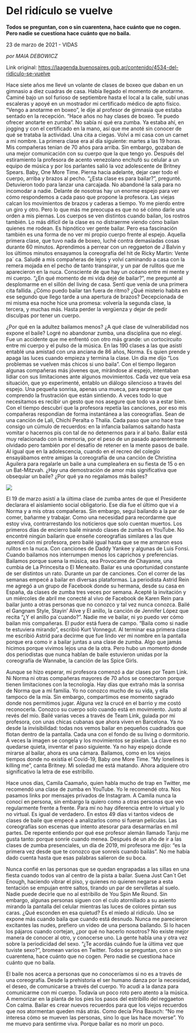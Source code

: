 # Del ridículo se vuelve

**Todos se preguntan, con o sin cuarentena, hace cuánto que no cogen. Pero nadie se cuestiona hace cuánto que no baila.**

23 de marzo de 2021 - VIDAS

_por MAIA DEBOWICZ_

Link original: https://laagenda.buenosaires.gob.ar/contenido/4534-del-ridiculo-se-vuelve



Hace siete años me llevé un volante de clases de boxeo que daban en un gimnasio a diez cuadras de casa. Había llegado el momento de anotarme. Caminé bajo un sol furioso de septiembre hasta el local a la calle, subí unas escaleras y apoyé en un mostrador mi certificado médico de apto físico. “Vengo a anotarme en boxeo”, le dije al profesor de gimnasia que estaba sentado en la recepción. “Hace años no hay clases de boxeo. Te puedo ofrecer anotarte en zumba”. No sabía ni qué era zumba. Ya estaba ahí, en jogging y con el certificado en la mano, así que me anoté sin conocer de qué se trataba la actividad. Una cita a ciegas. Volví a mi casa con un carnet a mi nombre. La primera clase era al día siguiente: martes a las 19 horas. Mis compañeras tenían de 70 años para arriba. Sin embargo, gozaban de una mejor comunicación con su cuerpo que la que tengo yo. Después del estiramiento la profesora de acento venezolano enchufó su celular a un equipo de música y por los parlantes salió la voz adolescente de Britney Spears. Baby, One More Time. Pierna hacia adelante, dejar caer todo el cuerpo, arriba y brazos al pecho. “¿Esta clase es para bailar?”, pregunté. Detuvieron todo para lanzar una carcajada. No abandoné la sala para no incomodar a nadie. Delante de nosotras hay un enorme espejo para ver cómo respondemos a cada paso que propone la profesora. Las viejas calcan los movimientos de brazos y caderas a tiempo. Yo me pierdo entre un giro y otro. Pero lo que más me preocupa es que no sé cómo darle una orden a mis piernas. Los cuerpos se ven distintos cuando bailan, los rostros también. Lo más difícil de la clase es no distraerme viendo cómo bailan quienes me rodean. Es hipnótico ver gente bailar. Pero esa fascinación también es una forma de no ver mi propio cuerpo frente al espejo. Aquella primera clase, que tuvo nada de boxeo, luché contra demasiadas cosas durante 60 minutos. Aprendimos a perrear con un reggaeton de J Balvin y los últimos minutos ensayamos la coreografía del hit de Ricky Martin: Vente pa´ ca. Saludé a mis compañeras de lejos y volví caminando a casa con la remera mojada en el pecho de tanto transpirar, y un par de rulitos que me aparecieron en la nuca. Consciente de que hay un océano entre mi mente y mi cuerpo. “¿En qué momento de mi vida dejé de bailar?”, me pregunté al desplomarme en el sillón del living de casa. Sentí que venía de una primera cita fallida. ¿Cómo puedo bailar tan fuera de ritmo? ¿Qué misterio habita en ese segundo que llego tarde a una apertura de brazos? Decepcionada de mi misma esa noche hice una promesa: volvería la segunda clase, la tercera, y muchas más. Hasta perder la vergüenza y dejar de pedir disculpas por tener un cuerpo.




¿Por qué en la adultez bailamos menos? ¿A qué clase de vulnerabilidad nos expone el baile? Logré no abandonar zumba, una disciplina que no elegí. Fue un accidente que me enfrentó con otro más grande: un cortocircuito entre mi cuerpo y el pulso de la música. En las 190 clases a las que asistí entablé una amistad con una anciana de 86 años, Norma. Es quien prende y apaga las luces cuando empieza y termina la clase. Un día me dijo “Los problemas se vuelven más chicos si uno baila”. Con el tiempo llegaron algunas compañeras más jóvenes que, mirándose al espejo, intentaban lidiar con sus limitaciones ante algunos movimientos. Cada vez que veía esa situación, que yo experimenté, entablo un diálogo silencioso a través del espejo. Una pequeña sonrisa, apenas una mueca, para expresar que comprendo la frustración que están sintiendo. A veces todo lo que necesitamos es recibir un gesto que nos asegure que todo va a estar bien. Con el tiempo descubrí que la profesora repetía las canciones, por eso mis compañeras respondían de forma instantánea a las coreografías. Sean de una canción de Lali, Chichi Peralta o Thalía. Cada paso que uno hace trae consigo un cúmulo de recuerdos: en la infancia bailamos saltando hasta vomitar o hacernos pis con tal de no detenernos para ir al baño. Bailar está muy relacionado con la memoria, por el peso de un pasado aparentemente olvidado pero también por el desafío de retener en la mente pasos de baile. Al igual que en la adolescencia, cuando en el recreo del colegio ensayábamos entre amigas la coreografía de una canción de Christina Aguilera para regalarle un baile a una cumpleañera en su fiesta de 15 o en un Bat-Mitzvah. ¿Hay una demostración de amor más significativa que obsequiar un baile? ¿Por qué ya no regalamos más bailes?




![](https://cdn.flowlikemusic.com/files/images/43053/9ff72c5a-5f20-499c-8251-e033f7c66dfd.jpeg)




El 19 de marzo asistí a la última clase de zumba antes de que el Presidente declarara el aislamiento social obligatorio. Ese día fue el último que vi a Norma y a mis otras compañeras. Sin embargo, seguí bailando a la par de comer, bañarme y trabajar. Como una necesidad para recordarme que estoy viva, contrarrestando los noticieros que solo cuentan muertos. Los primeros días de encierro bailé mirando clases de zumba en YouTube. No encontré ningún bailarín que enseñe coreografías similares a las que aprendí con mi profesora, pero bailé igual hasta que se me armaron esos rulitos en la nuca. Con canciones de Daddy Yankee y algunas de Luis Fonsi. Cuando bailamos nos interrumpen menos los caprichos y preferencias. Bailamos porque suena la música, sea Provocame de Chayanne, una cumbia de La Princesita o El Meneaito. Bailar es una oportunidad constante de ser distintos un rato. Durante un par de canciones. Con el correr de las semanas empecé a bailar en diversas plataformas. La periodista Astrid Rein me agregó a un grupo de Facebook donde su hermana, desde su casa en España, da clases de zumba tres veces por semana. Acepté la invitación y un miércoles de abril me conecté al vivo de Facebook de Karen Rein para bailar junto a otras personas que no conozco y tal vez nunca conozca. Bailé el Gangnam Style, Stayin’ Alive y El anillo, la canción de Jennifer López que recita “¿Y el anillo pa´cuando?”. Nadie me ve bailar, ni yo puedo ver cómo bailan mis compañeras. El pudor está fuera de campo. “Baila como si nadie te estuviera mirando”, escribió Kurt Vonnegut. Al terminar esa primera clase me escribió Astrid para decirme que fue lindo ver mi nombre en la pantalla porque era como ir a bailar juntas a una clase de zumba. Algo que jamás hicimos porque vivimos lejos una de la otra. Pero hubo un momento donde dos periodistas que nunca hablan de baile estuvieron unidas por la coreografía de Wannabe, la canción de las Spice Girls.




Aunque se hizo esperar, mi profesora comenzó a dar clases por Team Link. Ni Norma ni otras compañeras mayores de 70 años se conectaron porque tienen limitaciones con la tecnología. Hay días que extraño más la sonrisa de Norma que a mi familia. Yo no conozco mucho de su vida, y ella tampoco de la mía. Sin embargo, compartimos ese momento sagrado donde nos permitimos jugar. Alguna vez la crucé en el barrio y me costó reconocerla. Conozco su cuerpo solo cuando está en movimiento. Justo al revés del mío. Bailé varias veces a través de Team Link, guiada por mi profesora, con unas chicas cubanas que ahora viven en Barcelona. Ya no desde la invisibilidad: todas nos vemos bailar en pequeños cuadrados que flotan dentro de la pantalla. Cada una con el fondo de su living o dormitorio. A veces la imagen se congela y los movimientos se pixelan. La clave es no quedarse quieta, inventar el paso siguiente. Ya no hay espejo donde mirarse al bailar, ahora es una cámara. Bailamos, como en los viejos tiempos donde no existía el Covid-19, Baby one More Time. “My lonelines is killing me”, canta Britney. Mi soledad me está matando. Ahora adquiere otro significativo la letra de ese estribillo.




Hace unos días, Camila Caamaño, quien habla mucho de trap en Twitter, me recomendó una clase de zumba en YouTube. Yo le recomendé otra. Nos pasamos links por mensajes privados de Instagram. A Camila nunca la conocí en persona, sin embargo la quiero como a otras personas que veo regularmente frente a frente. Para mí no hay diferencia entre lo virtual y lo no virtual. Es igual de verdadero. En estos 49 días vi tantos videos de clases de baile que empecé a analizarlos como si fueran películas. Las coreografías son escenas que intento atesorar para desarmarlas en mil partes. De repente entiendo por qué ese profesor alemán llamado Tanju me gusta tanto: porque sonríe cuando menea. Después de un año de ir a las clases de zumba presenciales, un día de 2019, mi profesora me dijo: “es la primera vez desde que te conozco que sonreís cuando bailás”. No me había dado cuenta hasta que esas palabras salieron de su boca.




Nunca confié en las personas que se quedan engrapadas a las sillas en una fiesta cuando todos van al centro de la pista a bailar. Suena Just Can´t Get Enough, haciendo vibrar el piso, y quienes no quieren negarse a esta tentación se empujan entre saltos, tirando un par de servilletas al suelo. Nadie puede decirle que no al estribillo de You Spin Me Round. Sin embargo, algunas personas siguen con el culo atornillado a su asiento mirando la pantalla del celular mientras las luces de colores pintan sus caras. ¿Qué esconden en esa quietud? Es el miedo al ridículo. Uno se expone más cuando baila que cuando está desnudo. Nunca me parecieron excitantes las nudes, prefiero un video de una persona bailando. Si lo hacen los pájaros cuando cortejan, ¿por qué no hacerlo nosotros? No existe mejor manera de conocer al otro, y conocerse uno. La gente habla una y otra vez sobre la periodicidad del sexo. “¿Te acordás cuándo fue la última vez que tuviste sexo?”, bromean varios en Twitter. Todos se preguntan, con o sin cuarentena, hace cuánto que no cogen. Pero nadie se cuestiona hace cuánto que no baila.




El baile nos acerca a personas que no conoceríamos si no es a través de una coreografía. Desde la prehistoria el ser humano danza por la necesidad, el deseo, de comunicarse a través del cuerpo. Yo acudí a la danza para comunicarme con mi cuerpo. Todavía un poco roto pero atento a la música. A memorizar en la planta de los pies los pasos del estribillo del reggaeton Con calma. Bailar es crear nuevos recuerdos para que los viejos recuerdos que nos atormentan queden más atrás. Como decía Pina Bausch: “No me interesa cómo se mueven las personas, sino lo que las hace moverse”. Yo me muevo para sentirme viva. Porque bailar es no morir un poco.



